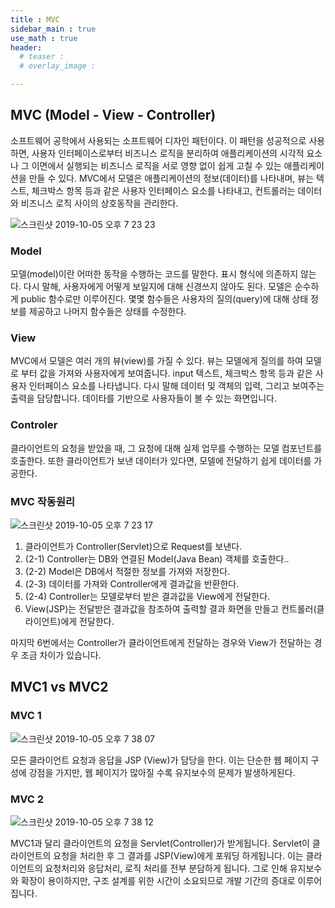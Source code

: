 ```yaml
---
title : MVC
sidebar_main : true
use_math : true
header:
  # teaser :
  # overlay_image :

---
```


## MVC (Model - View - Controller)

소프트웨어 공학에서 사용되는 소프트웨어 디자인 패턴이다. 이 패턴을 성공적으로 사용하면, 사용자 인터페이스로부터 비즈니스 로직을 분리하여 애플리케이션의 시각적 요소나 그 이면에서 실행되는 비즈니스 로직을 서로 영향 없이 쉽게 고칠 수 있는 애플리케이션을 만들 수 있다. MVC에서 모델은 애플리케이션의 정보(데이터)를 나타내며, 뷰는 텍스트, 체크박스 항목 등과 같은 사용자 인터페이스 요소를 나타내고, 컨트롤러는 데이터와 비즈니스 로직 사이의 상호동작을 관리한다.


![스크린샷 2019-10-05 오후 7 23 23](https://user-images.githubusercontent.com/44635266/66253575-aaa3ea80-e7a5-11e9-8ca7-fe297c7e80a1.png)


### Model

모델(model)이란 어떠한 동작을 수행하는 코드를 말한다. 표시 형식에 의존하지 않는다. 다시 말해, 사용자에게 어떻게 보일지에 대해 신경쓰지 않아도 된다. 모델은 순수하게 public 함수로만 이루어진다. 몇몇 함수들은 사용자의 질의(query)에 대해 상태 정보를 제공하고 나머지 함수들은 상태를 수정한다.

### View

MVC에서 모델은 여러 개의 뷰(view)를 가질 수 있다. 뷰는 모델에게 질의를 하여 모델로 부터 값을 가져와 사용자에게 보여줍니다.
input 텍스트, 체크박스 항목 등과 같은 사용자 인터페이스 요소를 나타냅니다. 다시 말해 데이터 및 객체의 입력, 그리고 보여주는 출력을 담당합니다. 데이타를 기반으로 사용자들이 볼 수 있는 화면입니다.  

### Controler

클라이언트의 요청을 받았을 때, 그 요청에 대해 실제 업무를 수행하는 모델 컴포넌트를 호출한다.
또한 클라이언트가 보낸 데이터가 있다면, 모델에 전달하기 쉽게 데이터를 가공한다. 

### MVC 작동원리

![스크린샷 2019-10-05 오후 7 23 17](https://user-images.githubusercontent.com/44635266/66253577-ad9edb00-e7a5-11e9-8afe-03126db860cc.png)

1. 클라이언트가 Controller(Servlet)으로 Request를 보낸다.
2. (2-1) Controller는 DB와 연결된 Model(Java Bean) 객체를 호출한다..
3. (2-2) Model은 DB에서 적절한 정보를 가져와 저장한다.
4. (2-3) 데이터를 가져와 Controller에게 결과값을 반환한다.
5. (2-4) Controller는 모델로부터 받은 결과값을 View에게 전달한다.
6. View(JSP)는 전달받은 결과값을 참조하여 출력할 결과 화면을 만들고 컨트롤러(클라이언트)에게 전달한다.

마지막 6번에서는 Controller가 클라이언트에게 전달하는 경우와 View가 전달하는 경우 조금 차이가 있습니다.


## MVC1 vs MVC2

### MVC 1

![스크린샷 2019-10-05 오후 7 38 07](https://user-images.githubusercontent.com/44635266/66253777-3ae32f00-e7a8-11e9-9468-f5d5363b65a4.png)

모든 클라이언트 요청과 응답을 JSP (View)가 담당을 한다. 이는 단순한 웹 페이지 구성에 강점을 가지만, 웹 페이지가 많아질 수록 유지보수의 문제가 발생하게된다.

### MVC 2

![스크린샷 2019-10-05 오후 7 38 12](https://user-images.githubusercontent.com/44635266/66253778-3ae32f00-e7a8-11e9-81a3-0ff93f5458ee.png)

MVC1과 달리 클라이언트의 요청을 Servlet(Controller)가 받게됩니다. Servlet이 클라이언트의 요청을 처리한 후 그 결과를 JSP(View)에게 포워딩 하게됩니다. 이는 클라이언트의 요청처리와 응답처리, 로직 처리를 전부 분담하게 됩니다.
그로 인해 유지보수와 확장이 용이하지만, 구조 설계를 위한 시간이 소요되므로 개발 기간의 증대로 이루어집니다.
